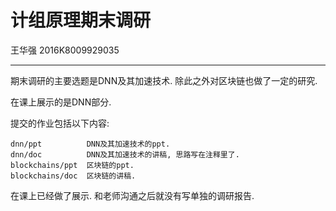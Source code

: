 # 计组原理期末调研

王华强 2016K8009929035

***

期末调研的主要选题是DNN及其加速技术. 除此之外对区块链也做了一定的研究.

在课上展示的是DNN部分.

提交的作业包括以下内容:

```
dnn/ppt          DNN及其加速技术的ppt.
dnn/doc          DNN及其加速技术的讲稿, 思路写在注释里了. 
blockchains/ppt  区块链的ppt.
blockchains/doc  区块链的讲稿.
```

在课上已经做了展示. 和老师沟通之后就没有写单独的调研报告.
